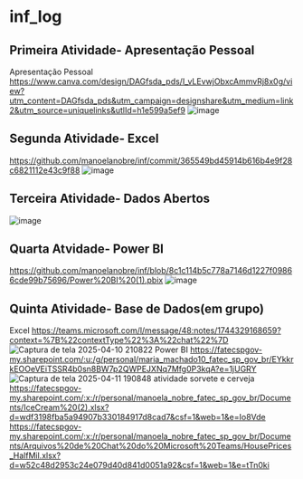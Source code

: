 # inf_log
## Primeira Atividade- Apresentação Pessoal
Apresentação Pessoal
https://www.canva.com/design/DAGfsda_pds/I_vLEvwjObxcAmmvRj8x0g/view?utm_content=DAGfsda_pds&utm_campaign=designshare&utm_medium=link2&utm_source=uniquelinks&utlId=h1e599a5ef9 
![image](https://github.com/user-attachments/assets/aead830c-2cf3-4c11-80d0-45d13d7ee9de)
## Segunda Atividade- Excel
https://github.com/manoelanobre/inf/commit/365549bd45914b616b4e9f28c6821112e43c9f88
![image](https://github.com/user-attachments/assets/dff9968f-db8a-4de9-a09e-00d2a871d31a)
## Terceira Atividade- Dados Abertos
![image](https://github.com/user-attachments/assets/e8e13703-01af-4f55-98d5-b110defcd409)
## Quarta Atvidade- Power BI
https://github.com/manoelanobre/inf/blob/8c1c114b5c778a7146d1227f09866cde99b75696/Power%20BI%20(1).pbix
![image](https://github.com/user-attachments/assets/adc56500-7587-43a4-8d2e-63f40841fe57)
## Quinta Atividade- Base de Dados(em grupo)
Excel
https://teams.microsoft.com/l/message/48:notes/1744329168659?context=%7B%22contextType%22%3A%22chat%22%7D
![Captura de tela 2025-04-10 210822](https://github.com/user-attachments/assets/9176539b-549c-48ab-8a8b-258164854dee)
Power BI
https://fatecspgov-my.sharepoint.com/:u:/g/personal/maria_machado10_fatec_sp_gov_br/EYkkrkEOOeVEiTSSR4b0sn8BW7p2QWPEJXNq7Mfg0P3kqA?e=1jUGRY
![Captura de tela 2025-04-11 190848](https://github.com/user-attachments/assets/c5af103c-627b-4942-86ce-e137c8bd3178)
atividade sorvete e cerveja
https://fatecspgov-my.sharepoint.com/:x:/r/personal/manoela_nobre_fatec_sp_gov_br/Documents/IceCream%20(2).xlsx?d=wdf3198fba5a94907b330184917d8cad7&csf=1&web=1&e=Io8Vde
https://fatecspgov-my.sharepoint.com/:x:/r/personal/manoela_nobre_fatec_sp_gov_br/Documents/Arquivos%20de%20Chat%20do%20Microsoft%20Teams/HousePrices_HalfMil.xlsx?d=w52c48d2953c24e079d40d841d0051a92&csf=1&web=1&e=tTn0ki

